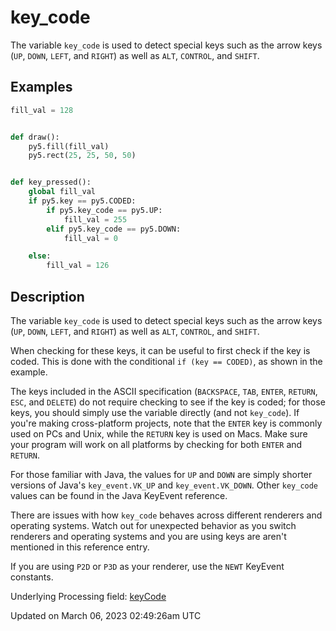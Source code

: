 # key_code

The variable `key_code` is used to detect special keys such as the arrow keys (`UP`, `DOWN`, `LEFT`, and `RIGHT`) as well as `ALT`, `CONTROL`, and `SHIFT`.

## Examples

<div class="example-table">

<div class="example-row"><div class="example-cell-image">

</div><div class="example-cell-code">

```python
fill_val = 128


def draw():
    py5.fill(fill_val)
    py5.rect(25, 25, 50, 50)


def key_pressed():
    global fill_val
    if py5.key == py5.CODED:
        if py5.key_code == py5.UP:
            fill_val = 255
        elif py5.key_code == py5.DOWN:
            fill_val = 0

    else:
        fill_val = 126
```

</div></div>

</div>

## Description

The variable `key_code` is used to detect special keys such as the arrow keys (`UP`, `DOWN`, `LEFT`, and `RIGHT`) as well as `ALT`, `CONTROL`, and `SHIFT`.

When checking for these keys, it can be useful to first check if the key is coded. This is done with the conditional `if (key == CODED)`, as shown in the example.

The keys included in the ASCII specification (`BACKSPACE`, `TAB`, `ENTER`, `RETURN`, `ESC`, and `DELETE`) do not require checking to see if the key is coded; for those keys, you should simply use the [](sketch_key) variable directly (and not `key_code`).  If you're making cross-platform projects, note that the `ENTER` key is commonly used on PCs and Unix, while the `RETURN` key is used on Macs. Make sure your program will work on all platforms by checking for both `ENTER` and `RETURN`.

For those familiar with Java, the values for `UP` and `DOWN` are simply shorter versions of Java's `key_event.VK_UP` and `key_event.VK_DOWN`. Other `key_code` values can be found in the Java KeyEvent reference.

There are issues with how `key_code` behaves across different renderers and operating systems. Watch out for unexpected behavior as you switch renderers and operating systems and you are using keys are aren't mentioned in this reference entry.

If you are using `P2D` or `P3D` as your renderer, use the `NEWT` KeyEvent constants.

Underlying Processing field: [keyCode](https://processing.org/reference/keyCode.html)

Updated on March 06, 2023 02:49:26am UTC
